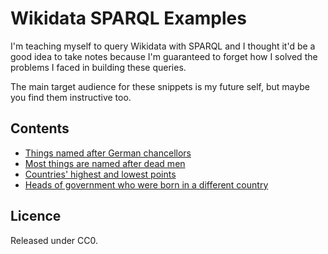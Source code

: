 # Wikidata SPARQL Examples

I'm teaching myself to query Wikidata with SPARQL and I thought it'd be a good idea to take notes because I'm guaranteed to forget how I solved the problems I faced in building these queries.

The main target audience for these snippets is my future self, but maybe you find them instructive too.


## Contents

- [Things named after German chancellors](things-named-after-chancellors.rq)
- [Most things are named after dead men](naming-things-by-gender.rq)
- [Countries' highest and lowest points](highest-and-lowest-points.rq)
- [Heads of government who were born in a different country](heads-of-government-countries.rq)


## Licence

Released under CC0.
